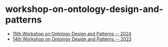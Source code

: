 # workshop-on-ontology-design-and-patterns
* [15th Workshop on Ontology Design and Patterns -- 2024](./2024/index.html)
* [14th Workshop on Ontology Design and Patterns -- 2023](./2023/index.html)